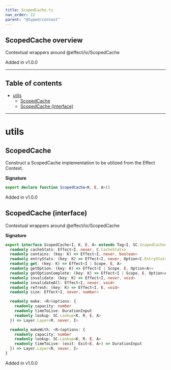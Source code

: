```yaml
---
title: ScopedCache.ts
nav_order: 22
parent: "@typed/context"
---
```


## ScopedCache overview

Contextual wrappers around @effect/io/ScopedCache

Added in v1.0.0

---

<h2 class="text-delta">Table of contents</h2>

- [utils](#utils)
  - [ScopedCache](#scopedcache)
  - [ScopedCache (interface)](#scopedcache-interface)

---

# utils

## ScopedCache

Construct a ScopedCache implementation to be utilized from the Effect Context.

**Signature**

```ts
export declare function ScopedCache<K, E, A>()
```

Added in v1.0.0

## ScopedCache (interface)

Contextual wrappers around @effect/io/ScopedCache

**Signature**

```ts
export interface ScopedCache<I, K, E, A> extends Tag<I, SC.ScopedCache<K, E, A>> {
  readonly cacheStats: Effect<I, never, C.CacheStats>
  readonly contains: (key: K) => Effect<I, never, boolean>
  readonly entryStats: (key: K) => Effect<I, never, Option<C.EntryStats>>
  readonly get: (key: K) => Effect<I | Scope, E, A>
  readonly getOption: (key: K) => Effect<I | Scope, E, Option<A>>
  readonly getOptionComplete: (key: K) => Effect<I | Scope, E, Option<A>>
  readonly invalidate: (key: K) => Effect<I, never, void>
  readonly invalidateAll: Effect<I, never, void>
  readonly refresh: (key: K) => Effect<I, E, void>
  readonly size: Effect<I, never, number>

  readonly make: <R>(options: {
    readonly capacity: number
    readonly timeToLive: DurationInput
    readonly lookup: SC.Lookup<K, R, E, A>
  }) => Layer.Layer<R, never, I>

  readonly makeWith: <R>(options: {
    readonly capacity: number
    readonly lookup: SC.Lookup<K, R, E, A>
    readonly timeToLive: (exit: Exit<E, A>) => DurationInput
  }) => Layer.Layer<R, never, I>
}
```

Added in v1.0.0
